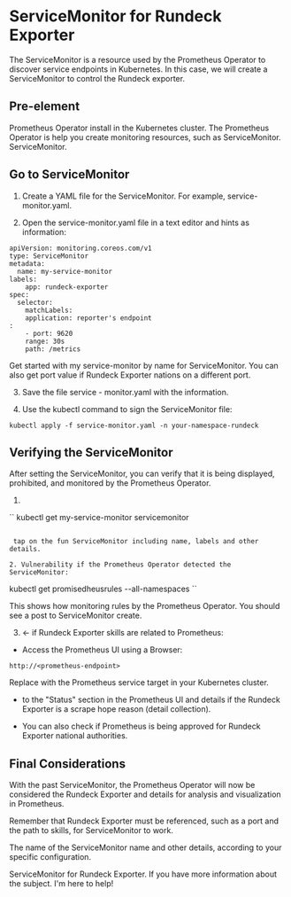 # ServiceMonitor for Rundeck Exporter

The ServiceMonitor is a resource used by the Prometheus Operator to discover service endpoints in Kubernetes. In this case, we will create a ServiceMonitor to control the Rundeck exporter.

## Pre-element

Prometheus Operator install in the Kubernetes cluster. The Prometheus Operator is help you create monitoring resources, such as ServiceMonitor. ServiceMonitor.

## Go to ServiceMonitor

1. Create a YAML file for the ServiceMonitor. For example, service-monitor.yaml.

2. Open the service-monitor.yaml file in a text editor and hints as information:

```
apiVersion: monitoring.coreos.com/v1
type: ServiceMonitor
metadata:
  name: my-service-monitor
labels:
    app: rundeck-exporter
spec:
  selector:
    matchLabels:
    application: reporter's endpoint
:
    - port: 9620
    range: 30s
    path: /metrics
```

Get started with my service-monitor by name for ServiceMonitor. You can also get port value if Rundeck Exporter nations on a different port.

3. Save the file service - monitor.yaml with the information.

4. Use the kubectl command to sign the ServiceMonitor file:

```
kubectl apply -f service-monitor.yaml -n your-namespace-rundeck
```

## Verifying the ServiceMonitor

After setting the ServiceMonitor, you can verify that it is being displayed, prohibited, and monitored by the Prometheus Operator.

1.

``
kubectl get my-service-monitor servicemonitor

```

 tap on the fun ServiceMonitor including name, labels and other details.

2. Vulnerability if the Prometheus Operator detected the ServiceMonitor:

```

kubectl get promisedheusrules --all-namespaces
``

This shows how monitoring rules by the Prometheus Operator. You should see a post to ServiceMonitor create.

3. ← if Rundeck Exporter skills are related to Prometheus:

* Access the Prometheus UI using a Browser:

```
http://<prometheus-endpoint>
```

Replace <prometheus-endpoint> with the Prometheus service target in your Kubernetes cluster.

* to the "Status" section in the Prometheus UI and details if the Rundeck Exporter is a scrape hope reason (detail collection).

* You can also check if Prometheus is being approved for Rundeck Exporter national authorities.

## Final Considerations

With the past ServiceMonitor, the Prometheus Operator will now be considered the Rundeck Exporter and details for analysis and visualization in Prometheus.

Remember that Rundeck Exporter must be referenced, such as a port and the path to skills, for ServiceMonitor to work.

The name of the ServiceMonitor name and other details, according to your specific configuration.

ServiceMonitor for Rundeck Exporter. If you have more information about the subject. I'm here to help!

